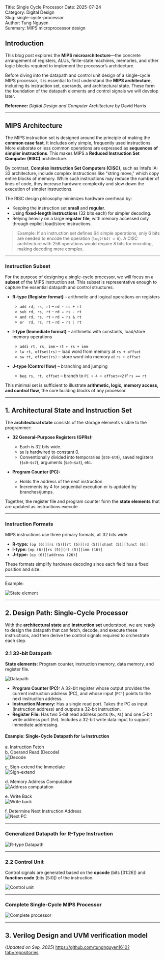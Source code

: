 Title: Single Cycle Processor 
Date: 2025-07-24  
Category: Digital Design  
Slug: single-cycle-processor  
Author: Tung Nguyen  
Summary: MIPS microprocessor design  
<!-- PELICAN_END_SUMMARY -->

## Introduction

This blog post explores the **MIPS microarchitecture**—the concrete arrangement of registers, ALUs, finite-state machines, memories, and other logic blocks required to implement the processor’s architecture.  

Before diving into the datapath and control unit design of a single-cycle MIPS processor, it is essential to first understand the **MIPS architecture**, including its instruction set, operands, and architectural state. These form the foundation of the datapath elements and control signals we will develop later.  

**Reference:** *Digital Design and Computer Architecture* by David Harris  

---

## MIPS Architecture

The MIPS instruction set is designed around the principle of making the **common case fast**. It includes only simple, frequently used instructions. More elaborate or less common operations are expressed as **sequences of simpler instructions**. This makes MIPS a **Reduced Instruction Set Computer (RISC)** architecture.  

By contrast, **Complex Instruction Set Computers (CISC)**, such as Intel’s IA-32 architecture, include complex instructions like "string move," which copy entire blocks of memory. While such instructions may reduce the number of lines of code, they increase hardware complexity and slow down the execution of simpler instructions.  

The RISC design philosophy minimizes hardware overhead by:  
- Keeping the instruction set **small** and **regular**.  
- Using **fixed-length instructions** (32 bits each) for simpler decoding.  
- Relying heavily on a large **register file**, with memory accessed only through explicit load/store instructions.  

> Example: If an instruction set defines 64 simple operations, only 6 bits are needed to encode the operation (`log2(64) = 6`). A CISC architecture with 256 operations would require 8 bits for encoding, making decoding more complex.  

---

### Instruction Subset

For the purpose of designing a single-cycle processor, we will focus on a **subset** of the MIPS instruction set. This subset is representative enough to capture the essential datapath and control structures:

- **R-type (Register format)** – arithmetic and logical operations on registers  
  - `add rd, rs, rt` – `rd ← rs + rt`  
  - `sub rd, rs, rt` – `rd ← rs - rt`  
  - `and rd, rs, rt` – `rd ← rs & rt`  
  - `or  rd, rs, rt` – `rd ← rs | rt`  

- **I-type (Immediate format)** – arithmetic with constants, load/store memory operations  
  - `addi rt, rs, imm` – `rt ← rs + imm`  
  - `lw rt, offset(rs)` – load word from memory at `rs + offset`  
  - `sw rt, offset(rs)` – store word into memory at `rs + offset`  

- **J-type (Control flow)** – branching and jumping  
  - `beq rs, rt, offset` – branch to `PC + 4 + offset<<2` if `rs == rt`  

This minimal set is sufficient to illustrate **arithmetic, logic, memory access, and control flow**, the core building blocks of any processor.

---

## 1. Architectural State and Instruction Set

The **architectural state** consists of the storage elements visible to the programmer:

- **32 General-Purpose Registers (GPRs):**  
  - Each is 32 bits wide.  
  - `$0` is hardwired to constant 0.  
  - Conventionally divided into temporaries (`$t0–$t9`), saved registers (`$s0–$s7`), arguments (`$a0–$a3`), etc.  

- **Program Counter (PC):**  
  - Holds the address of the next instruction.  
  - Increments by 4 for sequential execution or is updated by branches/jumps.  

Together, the register file and program counter form the **state elements** that are updated as instructions execute.  

---

### Instruction Formats

MIPS instructions use three primary formats, all 32 bits wide:  

- **R-type:** `[op (6)][rs (5)][rt (5)][rd (5)][shamt (5)][funct (6)]`  
- **I-type:** `[op (6)][rs (5)][rt (5)][imm (16)]`  
- **J-type:** `[op (6)][address (26)]`  

These formats simplify hardware decoding since each field has a fixed position and size.  

---

Example:

![State element](../images/digital_design/processor_2.png)

---

## 2. Design Path: Single-Cycle Processor
With the **architectural state** and **instruction set** understood, we are ready to design the datapath that can fetch, decode, and execute these instructions, and then derive the control signals required to orchestrate each step.

### 2.1 32-bit Datapath

**State elements:** Program counter, instruction memory, data memory, and register file.

![Datapath](../images/digital_design/processor_1.png)

- **Program Counter (PC):** A 32-bit register whose output provides the current instruction address (PC), and whose input (`PC'`) points to the next instruction address.  
- **Instruction Memory:** Has a single read port. Takes the PC as input (instruction address) and outputs a 32-bit instruction.  
- **Register File:** Has two 5-bit read address ports (`Rs`, `Rt`) and one 5-bit write address port (`Rd`). Includes a 32-bit write data input to support immediate addressing.

#### Example: Single-Cycle Datapath for `lw` Instruction

a. Instruction Fetch  
b. Operand Read (Decode)  
![Decode](../images/digital_design/processor_3.png)

c. Sign-extend the Immediate  
![Sign-extend](../images/digital_design/processor_4.png)

d. Memory Address Computation  
![Address computation](../images/digital_design/processor_5.png)

e. Write Back  
![Write back](../images/digital_design/processor_6.png)

f. Determine Next Instruction Address  
![Next PC](../images/digital_design/processor_7.png)

---

### Generalized Datapath for R-Type Instruction

![R-type Datapath](../images/digital_design/processor_8.png)

---

### 2.2 Control Unit

Control signals are generated based on the **opcode** (bits [31:26]) and **function code** (bits [5:0]) of the instruction.

![Control unit](../images/digital_design/processor_9.png)

---

### Complete Single-Cycle MIPS Processor

![Complete processor](../images/digital_design/processor_10.png)

---

## 3. Verilog Design and UVM verification model
(*Updated on Sep, 2025*)
https://github.com/tungnguyen1610?tab=repositories